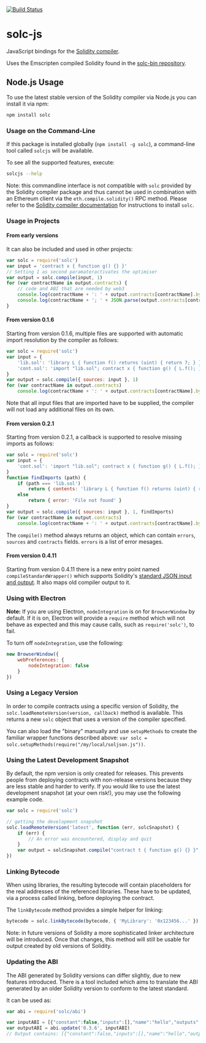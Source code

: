 [![Build Status](https://travis-ci.org/ethereum/solc-js.svg?branch=master)](https://travis-ci.org/ethereum/solc-js)

# solc-js
JavaScript bindings for the [Solidity compiler](https://github.com/ethereum/solidity).

Uses the Emscripten compiled Solidity found in the [solc-bin repository](https://github.com/ethereum/solc-bin).

## Node.js Usage

To use the latest stable version of the Solidity compiler via Node.js you can install it via npm:

```bash
npm install solc
```

### Usage on the Command-Line

If this package is installed globally (`npm install -g solc`), a command-line tool called `solcjs` will be available.

To see all the supported features, execute:

```bash
solcjs --help
```

Note: this commandline interface is not compatible with `solc` provided by the Solidity compiler package and thus cannot be
used in combination with an Ethereum client via the `eth.compile.solidity()` RPC method. Please refer to the
[Solidity compiler documentation](https://solidity.readthedocs.io/) for instructions to install `solc`.

### Usage in Projects

#### From early versions

It can also be included and used in other projects:

```javascript
var solc = require('solc')
var input = 'contract x { function g() {} }'
// Setting 1 as second paramateractivates the optimiser
var output = solc.compile(input, 1)
for (var contractName in output.contracts) {
	// code and ABI that are needed by web3
	console.log(contractName + ': ' + output.contracts[contractName].bytecode)
	console.log(contractName + '; ' + JSON.parse(output.contracts[contractName].interface))
}
```

#### From version 0.1.6

Starting from version 0.1.6, multiple files are supported with automatic import resolution by the compiler as follows:

```javascript
var solc = require('solc')
var input = {
	'lib.sol': 'library L { function f() returns (uint) { return 7; } }',
	'cont.sol': 'import "lib.sol"; contract x { function g() { L.f(); } }'
}
var output = solc.compile({ sources: input }, 1)
for (var contractName in output.contracts)
	console.log(contractName + ': ' + output.contracts[contractName].bytecode)
```

Note that all input files that are imported have to be supplied, the compiler will not load any additional files on its own.

#### From version 0.2.1

Starting from version 0.2.1, a callback is supported to resolve missing imports as follows:

```javascript
var solc = require('solc')
var input = {
	'cont.sol': 'import "lib.sol"; contract x { function g() { L.f(); } }'
}
function findImports (path) {
	if (path === 'lib.sol')
		return { contents: 'library L { function f() returns (uint) { return 7; } }' }
	else
		return { error: 'File not found' }
}
var output = solc.compile({ sources: input }, 1, findImports)
for (var contractName in output.contracts)
	console.log(contractName + ': ' + output.contracts[contractName].bytecode)
```

The `compile()` method always returns an object, which can contain `errors`, `sources` and `contracts` fields. `errors` is a list of error mesages.

#### From version 0.4.11

Starting from version 0.4.11 there is a new entry point named `compileStandardWrapper()` which supports Solidity's [standard JSON input and output](https://solidity.readthedocs.io/en/develop/using-the-compiler.html#compiler-input-and-output-json-description). It also maps old compiler output to it.

### Using with Electron

**Note:**
If you are using Electron, `nodeIntegration` is on for `BrowserWindow` by default. If it is on, Electron will provide a `require` method which will not behave as expected and this may cause calls, such as `require('solc')`, to fail.

To turn off `nodeIntegration`, use the following:

```javascript
new BrowserWindow({
	webPreferences: {
		nodeIntegration: false
	}
})
```

### Using a Legacy Version

In order to compile contracts using a specific version of Solidity, the `solc.loadRemoteVersion(version, callback)` method is available. This returns a new `solc` object that uses a version of the compiler specified. 

You can also load the "binary" manually and use `setupMethods` to create the familiar wrapper functions described above:
`var solc = solc.setupMethods(require("/my/local/soljson.js"))`.

### Using the Latest Development Snapshot

By default, the npm version is only created for releases. This prevents people from deploying contracts with non-release versions because they are less stable and harder to verify. If you would like to use the latest development snapshot (at your own risk!), you may use the following example code.

```javascript
var solc = require('solc')

// getting the development snapshot
solc.loadRemoteVersion('latest', function (err, solcSnapshot) {
	if (err) {
		// An error was encountered, display and quit
	}
	var output = solcSnapshot.compile("contract t { function g() {} }", 1)
})
```

### Linking Bytecode

When using libraries, the resulting bytecode will contain placeholders for the real addresses of the referenced libraries. These have to be updated, via a process called linking, before deploying the contract.

The `linkBytecode` method provides a simple helper for linking:

```javascript
bytecode = solc.linkBytecode(bytecode, { 'MyLibrary': '0x123456...' })
```

Note: in future versions of Solidity a more sophisticated linker architecture will be introduced.  Once that changes, this method will still be usable for output created by old versions of Solidity.

### Updating the ABI

The ABI generated by Solidity versions can differ slightly, due to new features introduced.  There is a tool included which aims to translate the ABI generated by an older Solidity version to conform to the latest standard.

It can be used as:
```javascript
var abi = require('solc/abi')

var inputABI = [{"constant":false,"inputs":[],"name":"hello","outputs":[{"name":"","type":"string"}],"payable":false,"type":"function"}]
var outputABI = abi.update('0.3.6', inputABI)
// Output contains: [{"constant":false,"inputs":[],"name":"hello","outputs":[{"name":"","type":"string"}],"payable":true,"type":"function"},{"type":"fallback","payable":true}]

```
